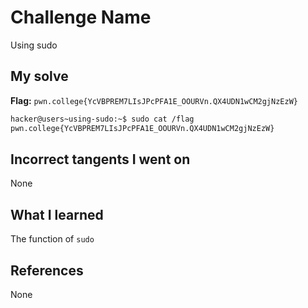 # Challenge Name
Using sudo

## My solve
**Flag:** `pwn.college{YcVBPREM7LIsJPcPFA1E_OOURVn.QX4UDN1wCM2gjNzEzW}`

```bash
hacker@users~using-sudo:~$ sudo cat /flag
pwn.college{YcVBPREM7LIsJPcPFA1E_OOURVn.QX4UDN1wCM2gjNzEzW}
```
## Incorrect tangents I went on
None

## What I learned
The function of `sudo`

## References 
None
